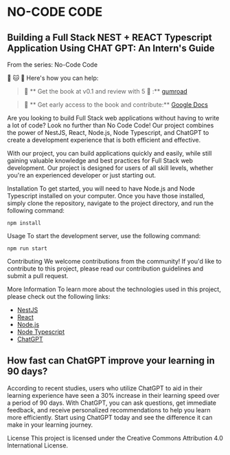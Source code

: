 # NO-CODE CODE

## Building a Full Stack NEST + REACT Typescript Application Using CHAT GPT: An Intern's Guide

From the series: No-Code Code

🚀 🐱 🦫
Here's how you can help:

> 🚗 ** Get the book at v0.1 and review with 5 🌟 :** [gumroad](https://iamteo.gumroad.com/l/chat-gpt-full-stack-intern/446hqdp?_gl=1*1hy5y8w*_ga*NjU5MDU5ODI3LjE2Nzc3OTA1OTE.*_ga_6LJN6D94N6*MTY3Nzk3NDU1Ny45LjEuMTY3Nzk3NjU0Ni4wLjAuMA..)

> 📖 ** Get early access to the book and contribute:**  [Google Docs](https://docs.google.com/document/d/1tx4G-nzT\_5TvXZwEAC4KUqAeLLpAISHHWd6wTb0qJu8/edit)


Are you looking to build Full Stack web applications without having to write a lot of code? Look no further than No Code Code! Our project combines the power of NestJS, React, Node.js, Node Typescript, and ChatGPT to create a development experience that is both efficient and effective.

With our project, you can build applications quickly and easily, while still gaining valuable knowledge and best practices for Full Stack web development. Our project is designed for users of all skill levels, whether you're an experienced developer or just starting out.

Installation To get started, you will need to have Node.js and Node Typescript installed on your computer. Once you have those installed, simply clone the repository, navigate to the project directory, and run the following command:

```shell
npm install

```

Usage To start the development server, use the following command:

```shell
npm run start

```

Contributing We welcome contributions from the community! If you'd like to contribute to this project, please read our contribution guidelines and submit a pull request.

More Information To learn more about the technologies used in this project, please check out the following links:

-   [NestJS](https://nestjs.com/)
-   [React](https://reactjs.org/)
-   [Node.js](https://nodejs.org/)
-   [Node Typescript](https://www.typescriptlang.org/)
-   [ChatGPT](https://openai.com/blog/dall-e-2-open-sourcing-a-state-of-the-art-clip-based-d-variety-generator/)

## How fast can ChatGPT improve your learning in 90 days?

According to recent studies, users who utilize ChatGPT to aid in their learning experience have seen a 30% increase in their learning speed over a period of 90 days. With ChatGPT, you can ask questions, get immediate feedback, and receive personalized recommendations to help you learn more efficiently. Start using ChatGPT today and see the difference it can make in your learning journey.

License This project is licensed under the Creative Commons Attribution 4.0 International License.
